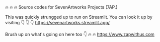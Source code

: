 🔥 🔥 🔥
Source codes for SevenArtworks Projects (7AP.) 

This was quickly strungged up to run on Streamlit.
You can look it up by visiting 👇 👇 👇 
https://sevenartworks.streamlit.app/

Brush up on what's going on here too 👇 🔥 🔥 
https://www.zapwithus.com